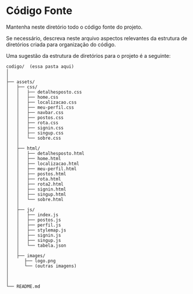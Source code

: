 # Código Fonte

Mantenha neste diretório todo o código fonte do projeto.

Se necessário, descreva neste arquivo aspectos relevantes da estrutura de diretórios criada para organização do código.

Uma sugestão da estrutura de diretórios para o projeto é a seguinte:

```plaintext
codigo/  (essa pasta aqui)
│
│
├── assets/
│   ├── css/
│   │   ├── detalhesposto.css
│   │   ├── home.css
│   │   ├── localizacao.css
│   │   ├── meu-perfil.css
│   │   ├── navbar.css
│   │   ├── postos.css
│   │   ├── rota.css
│   │   ├── signin.css
│   │   ├── singup.css
│   │   └── sobre.css
│   │
│   ├── html/
│   │   ├── detalhesposto.html
│   │   ├── home.html
│   │   ├── localizacao.html
│   │   ├── meu-perfil.html
│   │   ├── postos.html
│   │   ├── rota.html
│   │   ├── rota2.html
│   │   ├── signin.html
│   │   ├── singup.html
│   │   └── sobre.html
│   │
│   ├── js/
│   │   ├── index.js
│   │   ├── postos.js
│   │   ├── perfil.js
│   │   ├── stylemap.js
│   │   ├── signin.js
│   │   ├── singup.js
│   │   └── tabela.json
│   │
│   ├── images/
│      ├── logo.png
│      └── (outras imagens)
│   
│
│
└── README.md
